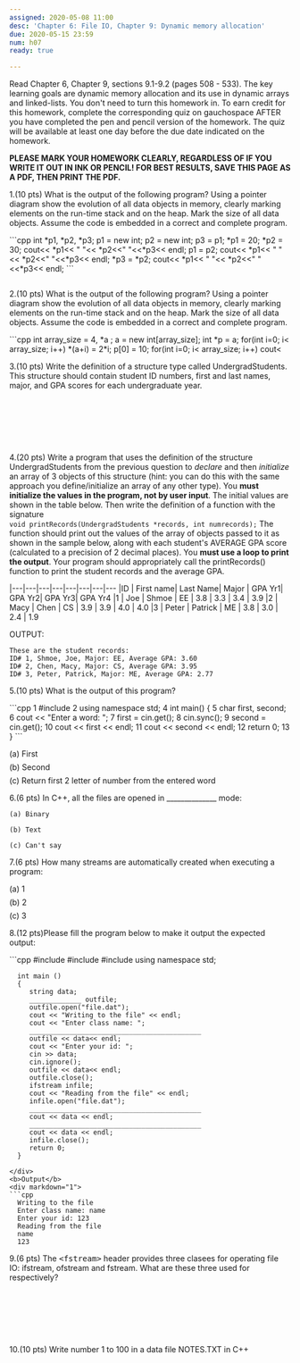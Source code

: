 ```yaml
---
assigned: 2020-05-08 11:00
desc: 'Chapter 6: File IO, Chapter 9: Dynamic memory allocation'
due: 2020-05-15 23:59
num: h07
ready: true

---
```

Read Chapter 6, Chapter 9, sections 9.1-9.2 (pages 508 - 533). The key learning goals are dynamic memory allocation and its use in dynamic arrays and linked-lists. You don't need to turn this homework in. To earn credit for this homework, complete the corresponding quiz on gauchospace AFTER you have completed the pen and pencil version of the homework. The quiz will be available at least one day before the due date indicated on the homework.

<b>PLEASE MARK YOUR HOMEWORK CLEARLY, REGARDLESS OF IF YOU WRITE IT OUT IN INK OR PENCIL! FOR BEST RESULTS, SAVE THIS PAGE AS A PDF, THEN PRINT THE PDF.</b>

1.(10 pts) What is the output of the following program? Using a pointer diagram show the evolution of all data objects in memory, clearly marking elements on the run-time stack and on the heap. Mark the size of all data objects. Assume the code is embedded in a correct and complete program.
<div markdown="1">
```cpp
int *p1, *p2, *p3;
p1 = new int;
p2 = new int;
p3 = p1;
*p1 = 20;
*p2 = 30;
cout<< *p1<< " "<< *p2<<" "<<*p3<< endl;
p1 = p2;
cout<< *p1<< " "<< *p2<<" "<<*p3<< endl;
*p3 = *p2;
cout<< *p1<< " "<< *p2<<" "<<*p3<< endl;
```
</div>

<div style="margin-bottom:2em"></div>

2.(10 pts) What is the output of the following program? Using a pointer diagram show the evolution of all data objects in memory, clearly marking elements on the run-time stack and on the heap. Mark the size of all data objects. Assume the code is embedded in a correct and complete program.
<div markdown="1">
```cpp
int array_size = 4, *a ;
a = new int[array_size];
int *p = a;
for(int i=0; i< array_size; i++)
    *(a+i) = 2*i;
p[0] = 10;
for(int i=0; i< array_size; i++)
    cout<<a[i]<<" ";
cout<<endl;
```
</div>

<div class="pagebreak"></div>


3.(10 pts) Write the definition of a structure type called UndergradStudents. This structure should contain student ID numbers, first and last names, major, and GPA scores for each undergraduate year.
<div style="margin-bottom:8em"></div>

4.(20 pts) Write a program that uses the definition of the structure UndergradStudents from the previous question to *declare* and then *initialize* an array of 3 objects of this structure (hint: you can do this with the same approach you define/initialize an array of any other type). You **must initialize the values in the program, not by user input**.  The initial values are shown in the table below. Then write the definition of a function with the signature <code> void printRecords(UndergradStudents *records, int numrecords);</code> The function should print out the values of the array of objects passed to it as shown in the sample below, along with each student's AVERAGE GPA score (calculated to a precision of 2 decimal places). You **must use a loop to print the output**. Your program should appropriately call the printRecords() function to print the student records and the average GPA.

<div markdown="1">
|---|---|---|---|---|---|---|---
|ID | First name| Last Name| Major | GPA Yr1|  GPA Yr2| GPA Yr3| GPA Yr4
|1 | Joe | Shmoe | EE | 3.8 | 3.3 | 3.4 | 3.9
|2 | Macy | Chen | CS | 3.9 | 3.9 | 4.0 | 4.0
|3 | Peter | Patrick | ME | 3.8 | 3.0 | 2.4 | 1.9

OUTPUT:

```
These are the student records:
ID# 1, Shmoe, Joe, Major: EE, Average GPA: 3.60
ID# 2, Chen, Macy, Major: CS, Average GPA: 3.95
ID# 3, Peter, Patrick, Major: ME, Average GPA: 2.77
```

5.(10 pts) What is the output of this program?
<div style="margin-bottom:1em"></div>

<div markdown="1">
```cpp
1  #include <iostream>
2  using namespace std;
4  int main() {
5     char first, second;
6     cout << "Enter a word: ";
7     first = cin.get();
8     cin.sync();
9     second = cin.get();
10    cout << first << endl;
11    cout << second << endl;
12    return 0;
13  }
```
</div>

<div style="margin-bottom:1em"></div>
    (a) First
   <div style="margin-bottom:.5em"></div>
    (b) Second
   <div style="margin-bottom:.5em"></div>
    (c) Return first 2 letter of number from the entered word
  <div style="margin-bottom:.5em"></div>

6.(6 pts) In C++, all the files are opened in ______________ mode:
<div style="margin-bottom:1em"></div>
    
    (a) Binary

    (b) Text
 
    (c) Can't say


7.(6 pts) How many streams are automatically created when executing a program:
  <div style="margin-bottom:.1em"></div>
  (a) 1
  <div style="margin-bottom:.5em"></div>
  (b) 2
  <div style="margin-bottom:.5em"></div>
  (c) 3
  <div style="margin-bottom:.5em"></div>



<div class="pagebreak"></div>



8.(12 pts)Please fill the program below to make it output the expected output:
<div markdown="1">
  ```cpp
      #include <fstream>
      #include <iostream>
      #include <string>
      using namespace std;

      int main ()
      {
         string data;
         _____________ outfile;
         outfile.open("file.dat");
         cout << "Writing to the file" << endl;
         cout << "Enter class name: ";
         ___________________________________________
         outfile << data<< endl;
         cout << "Enter your id: ";
         cin >> data;
         cin.ignore();
         outfile << data<< endl;
         outfile.close();
         ifstream infile;
         cout << "Reading from the file" << endl;
         infile.open("file.dat");
         ___________________________________________
         cout << data << endl;
         ___________________________________________
         cout << data << endl;
         infile.close();
         return 0;
      }
  ```
  </div>
  <b>Output</b>
  <div markdown="1">
  ```cpp
    Writing to the file
    Enter class name: name
    Enter your id: 123
    Reading from the file
    name
    123
   ```
  </div>
  <div style="margin-bottom:1m"></div>




9.(6 pts) The <tt>&lt;fstream&gt;</tt> header provides three clasees for operating file IO:  ifstream, ofstream and fstream. What are these three used for respectively?
 <div style="margin-bottom:8em"></div>

10.(10 pts) Write number 1 to 100 in a data file NOTES.TXT in C++
 <div style="margin-bottom:5em"></div>
